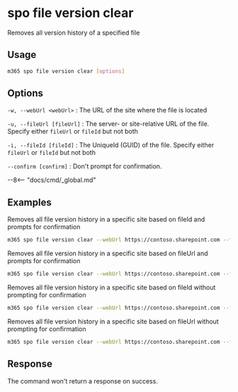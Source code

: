 # spo file version clear

Removes all version history of a specified file

## Usage

```sh
m365 spo file version clear [options]
```

## Options

`-w, --webUrl <webUrl>`
: The URL of the site where the file is located

`-u, --fileUrl [fileUrl]`
: The server- or site-relative URL of the file. Specify either `fileUrl` or `fileId` but not both

`-i, --fileId [fileId]`
: The UniqueId (GUID) of the file. Specify either `fileUrl` or `fileId` but not both

`--confirm [confirm]`
: Don't prompt for confirmation.

--8<-- "docs/cmd/_global.md"

## Examples

Removes all file version history in a specific site based on fileId and prompts for confirmation

```sh
m365 spo file version clear --webUrl https://contoso.sharepoint.com --fileId 'b2307a39-e878-458b-bc90-03bc578531d6'
```

Removes all file version history in a specific site based on fileUrl and prompts for confirmation

```sh
m365 spo file version clear --webUrl https://contoso.sharepoint.com --fileUrl '/Shared Documents/Document.docx'
```

Removes all file version history in a specific site based on fileId without prompting for confirmation

```sh
m365 spo file version clear --webUrl https://contoso.sharepoint.com --fileId 'b2307a39-e878-458b-bc90-03bc578531d6' --confirm
```

Removes all file version history in a specific site based on fileUrl without prompting for confirmation

```sh
m365 spo file version clear --webUrl https://contoso.sharepoint.com --fileUrl '/Shared Documents/Document.docx' --confirm
```

## Response

The command won't return a response on success.
